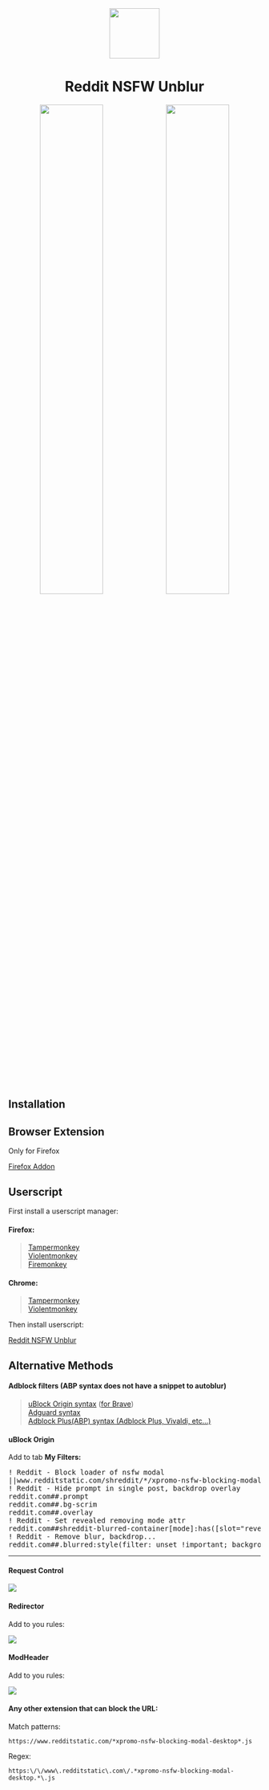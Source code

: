 <div align="center">
    <a align="center" width="100%">
        <img width="100px" src="https://raw.githubusercontent.com/zenstorage/Reddit-NSFW-Unblur/main/assets/icon.png">
    </a>
    <h1 align="center">Reddit NSFW Unblur</h1>
    <img width="50%" src="https://raw.githubusercontent.com/zenstorage/Reddit-NSFW-Unblur/main/assets/before-addon.png"><img width="50%" src="https://raw.githubusercontent.com/zenstorage/Reddit-NSFW-Unblur/main/assets/after-addon.png">
</div>
<h2>Installation</h2>
<h2>Browser Extension</h2>
<p>Only for Firefox</p>
<p>
    <a href="https://addons.mozilla.org/pt-BR/firefox/addon/reddit-nsfw-spoiler-unblur/">
    Firefox Addon
    </a>
</p>
<h2>Userscript</h2>
<p>First install a userscript manager:</p>
<h4>Firefox:</h4>
<blockquote>
    <a href="https://addons.mozilla.org/pt-BR/firefox/addon/tampermonkey/" >
    Tampermonkey
    </a>
    <br>
    <a href="https://addons.mozilla.org/pt-BR/firefox/addon/violentmonkey/" >
    Violentmonkey
    </a>
    <br>
    <a href="https://addons.mozilla.org/pt-BR/firefox/addon/firemonkey/" >
    Firemonkey
    </a>
</blockquote>
<h4>Chrome:</h4>
<blockquote>
    <a href="https://chromewebstore.google.com/detail/tampermonkey/dhdgffkkebhmkfjojejmpbldmpobfkfo" >
    Tampermonkey
    </a>
    <br>
    <a href="https://chromewebstore.google.com/detail/violentmonkey/jinjaccalgkegednnccohejagnlnfdag" >
    Violentmonkey
    </a>
</blockquote>
<p>Then install userscript:</p>
<a href="https://greasyfork.org/scripts/485608">Reddit NSFW Unblur</a>
<h2>Alternative Methods</h2>
<h4>Adblock filters (ABP syntax does not have a snippet to autoblur)</h4>
<blockquote>
    <a href="https://raw.githubusercontent.com/zenstorage/Reddit-NSFW-Unblur/main/filters/ublock.txt">uBlock Origin syntax</a> (<a href="https://raw.githubusercontent.com/zenstorage/Reddit-NSFW-Unblur/main/filters/adguard.txt">for Brave</a>)
    <br>
    <a href="https://raw.githubusercontent.com/zenstorage/Reddit-NSFW-Unblur/main/filters/abp.txt">Adguard syntax</a>
    <br>
    <a href="https://raw.githubusercontent.com/zenstorage/Reddit-NSFW-Unblur/main/filters/abp.txt">Adblock Plus(ABP) syntax (Adblock Plus, Vivaldi, etc...)</a>
</blockquote>
<h4>uBlock Origin</h4>
<p>Add to tab <b>My Filters:</b></p>
<pre>
! Reddit - Block loader of nsfw modal
||www.redditstatic.com/shreddit/*/xpromo-nsfw-blocking-modal*.js$script,domain=reddit.com
! Reddit - Hide prompt in single post, backdrop overlay
reddit.com##.prompt
reddit.com##.bg-scrim
reddit.com##.overlay
! Reddit - Set revealed removing mode attr
reddit.com##shreddit-blurred-container[mode]:has([slot="revealed"]):remove-attr(mode)
! Reddit - Remove blur, backdrop...
reddit.com##.blurred:style(filter: unset !important; background: unset !important; pointer-events: unset !important; display: unset !important;)
</pre>
<hr>
<h4>Request Control</h4>
<img src="https://i.imgur.com/2oVX1dD.png">
<h4>Redirector</h4>
<p>Add to you rules:</p>
<img src="https://i.imgur.com/DYRQ2cj.png">
<h4>ModHeader</h4>
<p>Add to you rules:</p>
<img src="https://i.imgur.com/RptYic2.png">
<h4>Any other extension that can block the URL:</h4>
<p>Match patterns:</p>
<code>https://www.redditstatic.com/*xpromo-nsfw-blocking-modal-desktop*.js</code>
<p>Regex:</p>
<code>https:\/\/www\.redditstatic\.com\/.*xpromo-nsfw-blocking-modal-desktop.*\.js</code>
